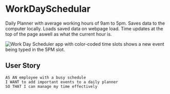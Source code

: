 # WorkDaySchedular
Daily Planner with average working hours of 9am to 5pm.
Saves data to the computer locally.
Loads saved data on webpage load.
Time updates at the top of the page aswell as what the current hour is.

![Work Day Scheduler app with color-coded time slots shows a new event being typed in the 5PM slot.](https://i.imgur.com/OyYhl7V.png)

## User Story

```
AS AN employee with a busy schedule
I WANT to add important events to a daily planner
SO THAT I can manage my time effectively
```